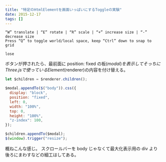 ```yaml
---
title: "特定のHtmlElementを画面いっぱいにするToggleの実験"
date: 2015-12-17
tags: []
---
```


```
“W” translate | “E” rotate | “R” scale | “+” increase size | “-” decrease size
Press “Q” to toggle world/local space, keep “Ctrl” down to snap to grid

lose
```

ボタンが押されたら、最前面に position: fixed の板($modal)を表示してそっちに
Three.jsで使っているElement($renderer)の内容を付け替える。

```javascript
let $children = $renderer.children();

$modal.appendTo($("body")).css({
  display: "block",
  position: "fixed",
  left: 0,
  width: "100%",
  top: 0,
  height: "100%",
  "z-index": 100,
});

$children.appendTo($modal);
$(window).trigger("resize");
```

概ねこんな感じ。
スクロールバーを body じゃなくて最大化表示用の div より後ろにまわすなどの細工はしてある。
